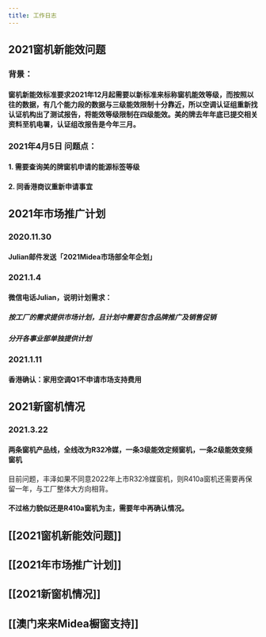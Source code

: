 ```yaml
---
title: 工作日志
---
```


## 2021窗机新能效问题
### **背景：**
#### 窗机新能效标准要求2021年12月起需要以新标准来标称窗机能效等级，而按照以往的数据，有几个能力段的数据与三级能效限制十分靠近，所以空调认证组重新找认证机构出了测试报告，将能效等级限制在四级能效。美的牌去年年底已提交相关资料至机电署，认证组改报告是今年三月。
### **2021年4月5日 问题点：**
#### 1.	需要查询美的牌窗机申请的能源标签等级
#### 2.	同香港商议重新申请事宜
## 2021年市场推广计划
### **2020.11.30**
#### Julian邮件发送「2021Midea市场部全年企划」
### **2021.1.4**
#### 微信电话Julian，说明计划需求：
##### 按工厂的需求提供市场计划，且计划中需要包含品牌推广及销售促销
##### 分开各事业部单独提供计划
### **2021.1.11**
#### 香港确认：家用空调Q1不申请市场支持费用
## 2021新窗机情况
### 2021.3.22
#### 两条窗机产品线，全线改为R32冷媒，一条3级能效定频窗机，一条2级能效变频窗机
目前问题，丰泽如果不同意2022年上市R32冷媒窗机，则R410a窗机还需要再保留一年，与工厂整体大方向相背。
#### 不过格力貌似还是R410a窗机为主，需要年中再确认情况。
##
## [[2021窗机新能效问题]]
## [[2021年市场推广计划]]
## [[2021新窗机情况]]
## [[澳门来来Midea橱窗支持]]
##
